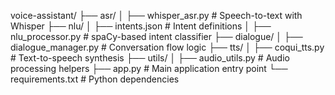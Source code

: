 voice-assistant/
├── asr/
│   ├── whisper_asr.py        # Speech-to-text with Whisper
├── nlu/
│   ├── intents.json          # Intent definitions
│   ├── nlu_processor.py      # spaCy-based intent classifier
├── dialogue/
│   ├── dialogue_manager.py   # Conversation flow logic
├── tts/
│   ├── coqui_tts.py          # Text-to-speech synthesis
├── utils/
│   ├── audio_utils.py        # Audio processing helpers
├── app.py                    # Main application entry point
└── requirements.txt          # Python dependencies